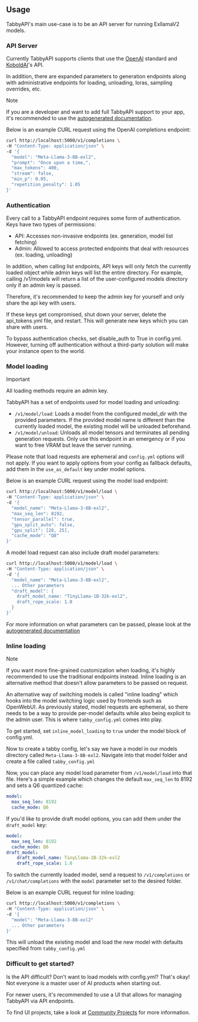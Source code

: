 ## Usage

TabbyAPI's main use-case is to be an API server for running ExllamaV2 models.

### API Server

Currently TabbyAPI supports clients that use the [OpenAI](https://platform.openai.com/docs/api-reference) standard and [KoboldAI](https://lite.koboldai.net/koboldcpp_api)'s API.

In addition, there are expanded parameters to generation endpoints along with administrative endpoints for loading, unloading, loras, sampling overrides, etc.

> [!NOTE]
> If you are a developer and want to add full TabbyAPI support to your app, it's recommended to use the [autogenerated documentation](https://theroyallab.github.io/tabbyAPI).

Below is an example CURL request using the OpenAI completions endpoint:

```bash
curl http://localhost:5000/v1/completions \
-H "Content-Type: application/json" \
-d '{
  "model": "Meta-Llama-3-8B-exl2",
  "prompt": "Once upon a time,",
  "max_tokens": 400,
  "stream": false,
  "min_p": 0.05,
  "repetition_penalty": 1.05
}'
```

### Authentication

Every call to a TabbyAPI endpoint requires some form of authentication. Keys have two types of permissions:
- API: Accesses non-invasive endpoints (ex. generation, model list fetching)
- Admin: Allowed to access protected endpoints that deal with resources (ex. loading, unloading)

In addition, when calling list endpoints, API keys will only fetch the currently loaded object while admin keys will list the entire directory. For example, calling /v1/models will return a list of the user-configured models directory only if an admin key is passed.

Therefore, it's recommended to keep the admin key for yourself and only share the api key with users.

If these keys get compromised, shut down your server, delete the api_tokens.yml file, and restart. This will generate new keys which you can share with users.

To bypass authentication checks, set disable_auth to True in config.yml. However, turning off authentication without a third-party solution will make your instance open to the world.

### Model loading

> [!IMPORTANT]
> All loading methods require an admin key.

TabbyAPI has a set of endpoints used for model loading and unloading:
- `/v1/model/load`: Loads a model from the configured model_dir with the provided parameters. If the provided model name is different than the currently loaded model, the existing model will be unloaded beforehand.
- `/v1/model/unload`: Unloads all model tensors and terminates all pending generation requests. Only use this endpoint in an emergency or if you want to free VRAM but leave the server running.

Please note that load requests are ephemeral and `config.yml` options will not apply. If you want to apply options from your config as fallback defaults, add them in the `use_as_default` key under model options.

Below is an example CURL request using the model load endpoint:

```bash
curl http://localhost:5000/v1/model/load \
-H "Content-Type: application/json" \
-d '{
  "model_name": "Meta-Llama-3-8B-exl2",
  "max_seq_len": 8192,
  "tensor_parallel": true,
  "gpu_split_auto": false,
  "gpu_split": [20, 25],
  "cache_mode": "Q8"
}'
```

A model load request can also include draft model parameters:

```bash
curl http://localhost:5000/v1/model/load \
-H "Content-Type: application/json" \
-d '{
  "model_name": "Meta-Llama-3-8B-exl2",
  ... Other parameters
  "draft_model": {
	draft_model_name: "TinyLlama-1B-32k-exl2",
	draft_rope_scale: 1.0
  }
}'
```

For more information on what parameters can be passed, please look at the [autogenerated documentation](https://theroyallab.github.io/tabbyAPI/#operation/load_model_v1_model_load_post)

### Inline loading

> [!NOTE]
> If you want more fine-grained customization when loading, it's highly recommended to use the traditional endpoints instead. Inline loading is an alternative method  that doesn't allow parameters to be passed on request.

An alternative way of switching models is called "inline loading" which hooks into the model switching logic used by frontends such as OpenWebUI. As previously stated, model requests are ephemeral, so there needs to be a way to provide per-model defaults while also being explicit to the admin user. This is where `tabby_config.yml` comes into play.

To get started, set `inline_model_loading` to `true` under the model block of config.yml.

Now to create a tabby config, let's say we have a model in our models directory called `Meta-Llama-3-8B-exl2`. Navigate into that model folder and create a file called `tabby_config.yml`

Now, you can place any model load parameter from `/v1/model/load` into that file. Here's a simple example which changes the default `max_seq_len` to 8192 and sets a Q6 quantized cache:

```yml
model:
  max_seq_len: 8192
  cache_mode: Q6
```

If you'd like to provide draft model options, you can add them under the `draft_model` key:

```yml
model:
  max_seq_len: 8192
  cache_mode: Q6
draft_model:
	draft_model_name: TinyLlama-1B-32k-exl2
	draft_rope_scale: 1.0
```

To switch the currently loaded model, send a request to `/v1/completions` or `/v1/chat/completions` with the `model` parameter set to the desired folder.

Below is an example CURL request for inline loading:

```bash
curl http://localhost:5000/v1/completions \
-H "Content-Type: application/json" \
-d '{
  "model": "Meta-Llama-3-8B-exl2"
  ... Other parameters
}'
```

This will unload the existing model and load the new model with defaults specified from `tabby_config.yml`

### Difficult to get started?

Is the API difficult? Don't want to load models with config.yml? That's okay! Not everyone is a master user of AI products when starting out. 

For newer users, it's recommended to use a UI that allows for managing TabbyAPI via API endpoints.

To find UI projects, take a look at [Community Projects](https://github.com/theroyallab/tabbyAPI/wiki/09.-Community-Projects) for more information.
